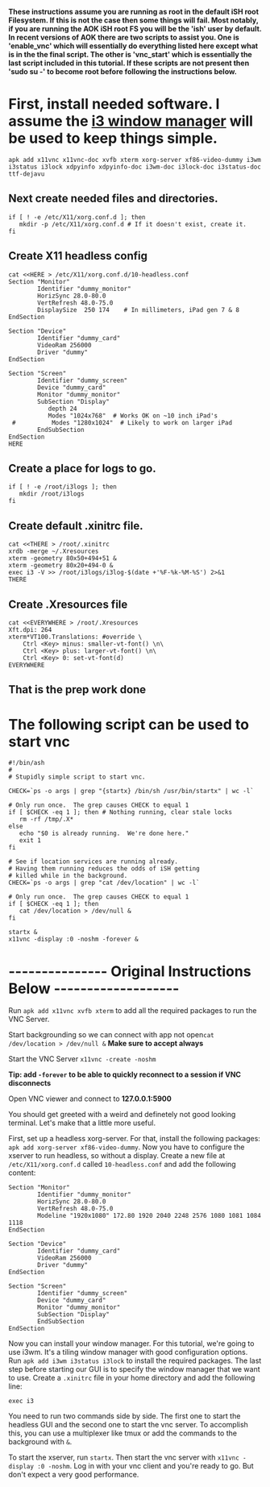**These instructions assume you are running as root in the default iSH root Filesystem.  If this is not the case then some things will fail.  Most notably, if you are running the AOK iSH root FS you will be the 'ish' user by default.  In recent versions of AOK there are two scripts to assist you.  One is 'enable_vnc' which will essentially do everything listed here except what is in the the final script.  The other is 'vnc_start' which is essentially the last script included in this tutorial.  If these scripts are not present then 'sudo su -' to become root before following the instructions below.**


# First, install needed software.  I assume the [i3 window manager](https://i3wm.org/docs/) will be used to keep things simple.

`apk add x11vnc x11vnc-doc xvfb xterm xorg-server xf86-video-dummy i3wm i3status i3lock xdpyinfo xdpyinfo-doc i3wm-doc i3lock-doc i3status-doc ttf-dejavu`

## Next create needed files and directories.

    if [ ! -e /etc/X11/xorg.conf.d ]; then
       mkdir -p /etc/X11/xorg.conf.d # If it doesn't exist, create it.
    fi

## Create X11 headless config
    cat <<HERE > /etc/X11/xorg.conf.d/10-headless.conf
    Section "Monitor"
            Identifier "dummy_monitor"
            HorizSync 28.0-80.0
            VertRefresh 48.0-75.0
            DisplaySize  250 174    # In millimeters, iPad gen 7 & 8
    EndSection

    Section "Device"
            Identifier "dummy_card"
            VideoRam 256000
            Driver "dummy"
    EndSection

    Section "Screen"
            Identifier "dummy_screen"
            Device "dummy_card"
            Monitor "dummy_monitor"
            SubSection "Display"
               depth 24
               Modes "1024x768"  # Works OK on ~10 inch iPad's
     #          Modes "1280x1024"  # Likely to work on larger iPad
            EndSubSection
    EndSection
    HERE


## Create a place for logs to go.
    if [ ! -e /root/i3logs ]; then
       mkdir /root/i3logs
    fi

## Create default .xinitrc file.
    cat <<THERE > /root/.xinitrc
    xrdb -merge ~/.Xresources
    xterm -geometry 80x50+494+51 &
    xterm -geometry 80x20+494-0 &
    exec i3 -V >> /root/i3logs/i3log-$(date +'%F-%k-%M-%S') 2>&1
    THERE

## Create .Xresources file

    cat <<EVERYWHERE > /root/.Xresources
    Xft.dpi: 264
    xterm*VT100.Translations: #override \
        Ctrl <Key> minus: smaller-vt-font() \n\
        Ctrl <Key> plus: larger-vt-font() \n\
        Ctrl <Key> 0: set-vt-font(d)
    EVERYWHERE

## That is the prep work done

# The following script can be used to start vnc

    #!/bin/ash
    #
    # Stupidly simple script to start vnc.  

    CHECK=`ps -o args | grep "{startx} /bin/sh /usr/bin/startx" | wc -l`

    # Only run once.  The grep causes CHECK to equal 1
    if [ $CHECK -eq 1 ]; then # Nothing running, clear stale locks
       rm -rf /tmp/.X* 
    else
       echo "$0 is already running.  We're done here."
       exit 1
    fi
    
    # See if location services are running already.  
    # Having them running reduces the odds of iSH getting
    # killed while in the background.
    CHECK=`ps -o args | grep "cat /dev/location" | wc -l`

    # Only run once.  The grep causes CHECK to equal 1
    if [ $CHECK -eq 1 ]; then
       cat /dev/location > /dev/null &
    fi

    startx &
    x11vnc -display :0 -noshm -forever & 

# --------------- Original Instructions Below -------------------
Run `apk add x11vnc xvfb xterm` to add all the required packages to run the VNC Server. 


Start backgrounding so we can connect with app not open`cat /dev/location > /dev/null &`
**Make sure to accept always**

Start the VNC Server `x11vnc -create -noshm`

**Tip: add `-forever` to be able to quickly reconnect to a session if VNC disconnects**

Open VNC viewer and connect to **127.0.0.1:5900**

You should get greeted with a weird and definetely not good looking terminal.
Let's make that a little more useful.

First, set up a headless xorg-server. For that, install the following packages: `apk add xorg-server xf86-video-dummy`.
Now you have to configure the xserver to run headless, so without a display. Create a new file at `/etc/X11/xorg.conf.d` called `10-headless.conf` and add the following content:

```
Section "Monitor"
        Identifier "dummy_monitor"
        HorizSync 28.0-80.0
        VertRefresh 48.0-75.0
        Modeline "1920x1080" 172.80 1920 2040 2248 2576 1080 1081 1084 1118
EndSection

Section "Device"
        Identifier "dummy_card"
        VideoRam 256000
        Driver "dummy"
EndSection

Section "Screen"
        Identifier "dummy_screen"
        Device "dummy_card"
        Monitor "dummy_monitor"
        SubSection "Display"
        EndSubSection
EndSection
```

Now you can install your window manager. For this tutorial, we're going to use i3wm. It's a tiling window manager with good configuration options. Run `apk add i3wm i3status i3lock` to install the required packages. The last step before starting our GUI is to specify the window manager that we want to use. Create a `.xinitrc` file in your home directory and add the following line:

```
exec i3
```

You need to run two commands side by side. The first one to start the headless GUI and the second one to start the vnc server.
To accomplish this, you can use a multiplexer like tmux or add the commands to the background with `&`.

To start the xserver, run `startx`. Then start the vnc server with `x11vnc -display :0 -noshm`.
Log in with your vnc client and you're ready to go. But don't expect a very good performance.